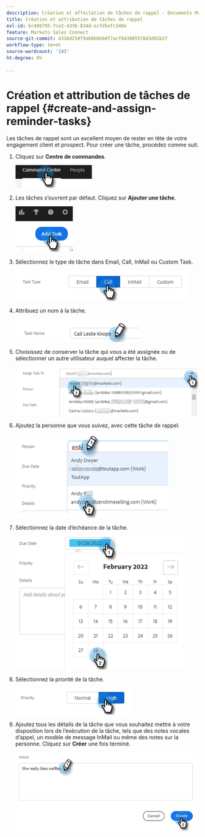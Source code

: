 ```yaml
---
description: Création et affectation de tâches de rappel - Documents Marketo - Documentation du produit
title: Création et attribution de tâches de rappel
exl-id: bc486795-7ce2-4336-834d-ecfd5efc348e
feature: Marketo Sales Connect
source-git-commit: 431bd258f9a68bbb9df7acf043085578d3d91b1f
workflow-type: tm+mt
source-wordcount: '143'
ht-degree: 0%

---
```


# Création et attribution de tâches de rappel {#create-and-assign-reminder-tasks}

Les tâches de rappel sont un excellent moyen de rester en tête de votre engagement client et prospect. Pour créer une tâche, procédez comme suit.

1. Cliquez sur **Centre de commandes**.

   ![](assets/create-and-assign-reminder-tasks-1.png)

1. Les tâches s’ouvrent par défaut. Cliquez sur **Ajouter une tâche**.

   ![](assets/create-and-assign-reminder-tasks-2.png)

1. Sélectionnez le type de tâche dans Email, Call, InMail ou Custom Task.

   ![](assets/create-and-assign-reminder-tasks-3.png)

1. Attribuez un nom à la tâche.

   ![](assets/create-and-assign-reminder-tasks-4.png)

1. Choisissez de conserver la tâche qui vous a été assignée ou de sélectionner un autre utilisateur auquel affecter la tâche.

   ![](assets/create-and-assign-reminder-tasks-5.png)

1. Ajoutez la personne que vous suivez, avec cette tâche de rappel.

   ![](assets/create-and-assign-reminder-tasks-6.png)

1. Sélectionnez la date d’échéance de la tâche.

   ![](assets/create-and-assign-reminder-tasks-7.png)

1. Sélectionnez la priorité de la tâche.

   ![](assets/create-and-assign-reminder-tasks-8.png)

1. Ajoutez tous les détails de la tâche que vous souhaitez mettre à votre disposition lors de l’exécution de la tâche, tels que des notes vocales d’appel, un modèle de message InMail ou même des notes sur la personne. Cliquez sur **Créer** une fois terminé.

   ![](assets/create-and-assign-reminder-tasks-9.png)
